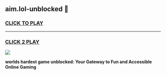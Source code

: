 
## aim.lol-unblocked 👋
<h3>
<a href="https://premium.freeplayer.one?title=aim.lol-unblocked&ref=14F">CLICK TO PLAY</a></h3>
<hr>

<h3>
<a href="https://premium.freeplayer.one?title=aim.lol-unblocked&ref=14F">CLICK 2 PLAY</a>
  
</h3>

<a href="https://premium.freeplayer.one?title=aim.lol-unblocked&ref=12F/"><img src="https://clearcache.store/games.png"></a>


**worlds hardest game unblocked: Your Gateway to Fun and Accessible Online Gaming**
